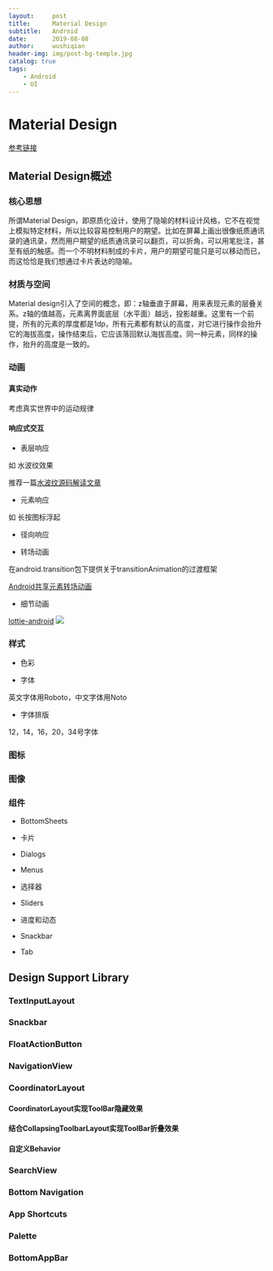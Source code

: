 ```yaml
---
layout:     post
title:      Material Design
subtitle:   Android
date:       2019-08-08
author:     wushiqian
header-img: img/post-bg-temple.jpg
catalog: true
tags:
    - Android
    - UI
---
```


# Material Design

[参考链接](https://material.io/design/)

## Material Design概述

### 核心思想

所谓Material Design，即原质化设计，使用了隐喻的材料设计风格，它不在视觉上模拟特定材料，所以比较容易控制用户的期望。比如在屏幕上画出很像纸质通讯录的通讯录，然而用户期望的纸质通讯录可以翻页，可以折角，可以用笔批注，甚至有纸的触感。而一个不明材料制成的卡片，用户的期望可能只是可以移动而已，而这恰恰是我们想通过卡片表达的隐喻。

### 材质与空间

Material design引入了空间的概念，即：z轴垂直于屏幕，用来表现元素的层叠关系。z轴的值越高，元素离界面底层（水平面）越远，投影越重。这里有一个前提，所有的元素的厚度都是1dp，所有元素都有默认的高度，对它进行操作会抬升它的海拔高度，操作结束后，它应该落回默认海拔高度。同一种元素，同样的操作，抬升的高度是一致的。

### 动画

#### 真实动作

考虑真实世界中的运动规律

#### 响应式交互

- 表层响应

如 水波纹效果

推荐一篇[水波纹源码解读文章](http://www.jianshu.com/p/c23cf6525532)

- 元素响应

如 长按图标浮起

- 径向响应

- 转场动画

在android.transition包下提供关于transitionAnimation的过渡框架

[Android共享元素转场动画](https://www.jianshu.com/p/e87c0086a3ae)

- 细节动画

[lottie-android](https://github.com/airbnb/lottie-android)
![](http://ww4.sinaimg.cn/large/006tNc79ly1g5nov202hlg30m80b4gs9.gif)

### 样式

- 色彩

- 字体

英文字体用Roboto，中文字体用Noto

- 字体排版

12，14，16，20，34号字体

### 图标

### 图像

### 组件

- BottomSheets

- 卡片

- Dialogs

- Menus

- 选择器

- Sliders

- 进度和动态

- Snackbar

- Tab

## Design Support Library

### TextInputLayout

### Snackbar

### FloatActionButton

### NavigationView

### CoordinatorLayout

#### CoordinatorLayout实现ToolBar隐藏效果

#### 结合CollapsingToolbarLayout实现ToolBar折叠效果

#### 自定义Behavior

### SearchView

### Bottom Navigation

### App Shortcuts

### Palette

### BottomAppBar